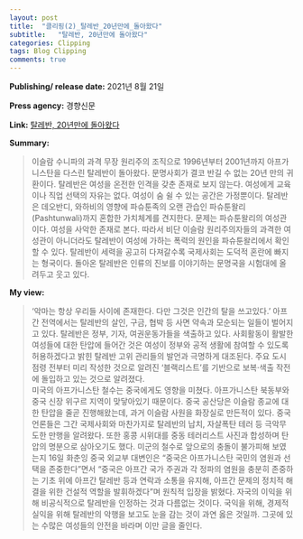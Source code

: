 ```yaml
---
layout: post
title:  "클리핑(2)_탈레반_20년만에_돌아왔다"
subtitle:   "탈레반, 20년만에 돌아왔다"
categories: Clipping
tags: Blog Clipping
comments: true
---
```

**Publishing/ release date:** 2021년 8월 21일         


**Press agency:** 경향신문        


**Link:** [탈레반, 20년만에 돌아왔다](https://news.naver.com/main/read.naver?mode=LSD&mid=sec&sid1=001&oid=032&aid=0003093202)    

**Summary:** 
>이슬람 수니파의 과격 무장 원리주의 조직으로 1996년부터 2001년까지 아프가니스탄을 다스린 탈레반이 돌아왔다. 문명사회가 결코 반길 수 없는 20년 만의 귀환이다. 탈레반은 여성을 온전한 인격을 갖춘 존재로 보지 않는다. 여성에게 교육이나 직업 선택의 자유는 없다. 여성이 숨 쉴 수 있는 공간은 가정뿐이다. 탈레반은 데오반디, 와하비의 영향에 파슈툰족의 오랜 관습인 파슈툰왈리(Pashtunwali)까지 혼합한 가치체계를 견지한다. 문제는 파슈툰왈리의 여성관이다. 여성을 사악한 존재로 본다. 따라서 비단 이슬람 원리주의자들의 과격한 여성관이 아니더라도 탈레반이 여성에 가하는 폭력의 원인을 파슈툰왈리에서 확인할 수 있다. 탈레반이 세력을 공고히 다져갈수록 국제사회는 도덕적 혼란에 빠지는 형국이다. 돌아온 탈레반은 인류의 진보를 이야기하는 문명국을 시험대에 올려두고 웃고 있다.       


**My view:**
>‘악마는 항상 우리들 사이에 존재한다. 다만 그것은 인간의 탈을 쓰고있다.’ 아프간 전역에서는 탈레반의 살인, 구금, 협박 등 사면 약속과 모순되는 일들이 벌어지고 있다. 탈레반은 정부, 기자, 여권운동가들을 색출하고 있다. 사회활동이 활발한 여성들에 대한 탄압에 들어간 것은 여성이 정부와 공적 생활에 참여할 수 있도록 허용하겠다고 밝힌 탈레반 고위 관리들의 발언과 극명하게 대조된다. 주요 도시 점령 전부터 미리 작성한 것으로 알려진 ‘블랙리스트’를 기반으로 보복·색출 작전에 돌입하고 있는 것으로 알려졌다.      
미국의 아프가니스탄 철수는 중국에게도 영향을 미쳤다. 아프가니스탄 북동부와 중국 신장 위구르 지역이 맞닿아있기 때문이다. 중국 공산당은 이슬람 종교에 대한 탄압을 줄곧 진행해왔는데, 과거 이슬람 사원을 화장실로 만든적이 있다. 중국 언론들은 그간 국제사회와 마찬가지로 탈레반의 납치, 자살폭탄 테러 등 극악무도한 만행을 알려왔다. 또한 홍콩 시위대를 중동 테러리스트 사진과 합성하며 탄압의 명분으로 삼아오기도 했다. 미군의 철수로 앞으로의 충돌이 불가피해 보였는지 16일 화춘잉 중국 외교부 대변인은 “중국은 아프가니스탄 국민의 염원과 선택을 존중한다”면서 “중국은 아프간 국가 주권과 각 정파의 염원을 충분히 존중하는 기초 위에 아프간 탈레반 등과 연락과 소통을 유지해, 아프간 문제의 정치적 해결을 위한 건설적 역할을 발휘하겠다”며 원칙적 입장을 밝혔다. 자국의 이익을 위해 비공식적으로 탈레반을 인정하는 것과 다름없는 것이다. 국익을 위해, 경제적 실익을 위해 탈레반의 악행을 보고도 눈을 감는 것이 과연 옳은 것일까. 그곳에 있는 수많은 여성들의 안전을 바라며 이만 글을 줄인다.       
